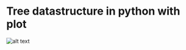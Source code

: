 # Tree datastructure in python with plot

![alt text](https://res.cloudinary.com/harip/image/upload/v1524106770/general/Figure_2.png)